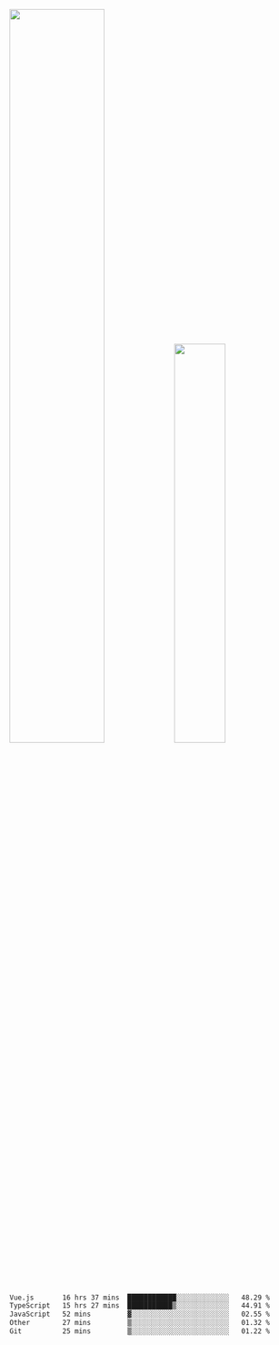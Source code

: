 <img align="" width="57.5%" src="https://github-readme-stats.vercel.app/api?username=Dream4ever&hide_title=true&hide_border=true&count_private=true&show_icons=true&include_all_commits=true&line_height=21" /><img align="" width="42.4%" src="https://github-readme-stats.vercel.app/api/top-langs/?username=Dream4ever&hide_title=true&count_private=true&show_icons=true&langs_count=6&hide_border=true&layout=compact" />

<!--START_SECTION:waka-->

```txt
Vue.js       16 hrs 37 mins  ████████████░░░░░░░░░░░░░   48.29 %
TypeScript   15 hrs 27 mins  ███████████▒░░░░░░░░░░░░░   44.91 %
JavaScript   52 mins         ▓░░░░░░░░░░░░░░░░░░░░░░░░   02.55 %
Other        27 mins         ▒░░░░░░░░░░░░░░░░░░░░░░░░   01.32 %
Git          25 mins         ▒░░░░░░░░░░░░░░░░░░░░░░░░   01.22 %
```

<!--END_SECTION:waka-->
